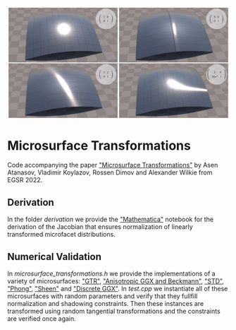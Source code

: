 <img src="https://raw.githubusercontent.com/ChaosGroup/microsurface-transformations/master/teaser.jpg" alt="Microsurface transformations teaser">

# Microsurface Transformations

Code accompanying the paper ["Microsurface Transformations"](https://docs.chaos.com/display/RESEARCH/Microsurface+Transformations) by Asen Atanasov, Vladimir Koylazov, Rossen Dimov and Alexander Wilkie from EGSR 2022.

## Derivation

In the folder *derivation* we provide the ["Mathematica"](https://www.wolfram.com/mathematica/) notebook for the derivation of the Jacobian that ensures normalization of linearly transformed microfacet distributions.

## Numerical Validation

In *microsurface_transformations.h* we provide the implementations of a variety of microsurfaces: ["GTR"](https://disneyanimation.com/publications/physically-based-shading-at-disney/), ["Anisotropic GGX and Beckmann"](https://www.cs.cornell.edu/~srm/publications/EGSR07-btdf.html), ["STD"](https://hal.archives-ouvertes.fr/hal-01535614), ["Phong"](https://www.cs.cornell.edu/~srm/publications/EGSR07-btdf.html), ["Sheen"](http://www.aconty.com/pdf/s2017_pbs_imageworks_sheen.pdf) and ["Discrete GGX"](https://www.cs.cornell.edu/projects/stochastic-sg14/). In *test.cpp* we instantiate all of these microsurfaces with random parameters and verify that they fullfill normalization and shadowing constraints. Then these instances are transformed using random tangential transformations and the constraints are verified once again.